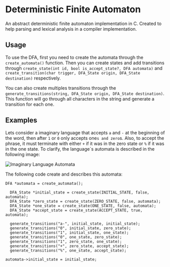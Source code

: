 # Deterministic Finite Automaton
An abstract deterministic finite automaton implementation in C. Created to help parsing and lexical analysis in a compiler
implementation.

## Usage
To use the DFA, first you need to create the automata through the ```create_automata()``` function. Then you can create states and
add transitions through ```create_state(int id, bool is_accept_state?, DFA automata)``` and ```create_transition(char trigger,
DFA_State origin, DFA_State destination)``` respectively.  

You can also create multiples transitions through the ```generate_transitions(string, DFA_State origin, DFA_State destination)```.
This function will go through all characters in the string and generate a transition for each one.

## Examples
Lets consider a imaginary language that accepts ```a``` and ```-``` at the beginning of the word, then after ```1``` or ```0```
only accepts one`s and zero`s. Also, to accept the phrase, it must terminate with either ```+``` if it was in the zero state or
```%``` if it was in the one state. To clarify, the language`s automata is described in the following image:

![Imaginary Language Automata](https://github.com/giovanifss/Deterministic-Finite-Automaton/blob/master/imaginary-language.png)

The following code create and describes this automata:
```
DFA *automata = create_automata();

  DFA_State *initial_state = create_state(INITIAL_STATE, false, automata);
  DFA_State *zero_state = create_state(ZERO_STATE, false, automata);
  DFA_State *one_state = create_state(ONE_STATE, false, automata);
  DFA_State *accept_state = create_state(ACCEPT_STATE, true, automata);

  generate_transitions("a-", initial_state, initial_state);
  generate_transitions("0", initial_state, zero_state);
  generate_transitions("1", initial_state, one_state);
  generate_transitions("0", one_state, zero_state);
  generate_transitions("1", zero_state, one_state);
  generate_transitions("+", zero_state, accept_state);
  generate_transitions("%", one_state, accept_state);

automata->initial_state = initial_state;
```

